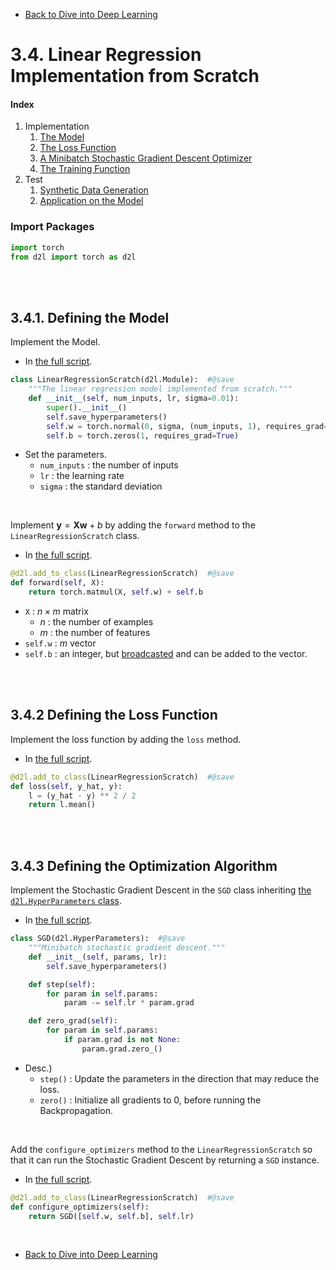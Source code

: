 * [Back to Dive into Deep Learning](../../main.md)

# 3.4. Linear Regression Implementation from Scratch

#### Index
1. Implementation
   1. [The Model](#341-defining-the-model)
   2. [The Loss Function](#342-defining-the-loss-function)
   3. [A Minibatch Stochastic Gradient Descent Optimizer]()
   4. [The Training Function]()
2. Test
   1. [Synthetic Data Generation]()
   2. [Application on the Model]()


### Import Packages
```python
import torch
from d2l import torch as d2l
```

<br><br>

## 3.4.1. Defining the Model
Implement the Model.
- In [the full script](scripts/LinearRegressionScratch.py#L5).
```python
class LinearRegressionScratch(d2l.Module):  #@save
    """The linear regression model implemented from scratch."""
    def __init__(self, num_inputs, lr, sigma=0.01):
        super().__init__()
        self.save_hyperparameters()
        self.w = torch.normal(0, sigma, (num_inputs, 1), requires_grad=True)
        self.b = torch.zeros(1, requires_grad=True)
```
- Set the parameters.
  - ```num_inputs``` : the number of inputs
  - ```lr``` : the learning rate
  - ```sigma``` : the standard deviation

<br>

Implement $\mathbf{y}= \mathbf{X} \mathbf{w} + b$ by adding the ```forward``` method to the ```LinearRegressionScratch``` class.
- In [the full script](scripts/LinearRegressionScratch.py#L15).
```python
@d2l.add_to_class(LinearRegressionScratch)  #@save
def forward(self, X):
    return torch.matmul(X, self.w) + self.b
```
- ```X``` : $n\times m$ matrix 
  - $n$ : the number of examples
  - $m$ : the number of features
- ```self.w``` : $m$ vector
- ```self.b``` : an integer, but [broadcasted](../../ch02/01/note.md#214-broadcasting) and can be added to the vector.

<br><br>

## 3.4.2 Defining the Loss Function
Implement the loss function by adding the ```loss``` method.
- In [the full script](scripts/LinearRegressionScratch.py#L20).
```python
@d2l.add_to_class(LinearRegressionScratch)  #@save
def loss(self, y_hat, y):
    l = (y_hat - y) ** 2 / 2
    return l.mean()
```

<br><br>

## 3.4.3 Defining the Optimization Algorithm
Implement the Stochastic Gradient Descent in the ```SGD``` class inheriting [the ```d2l.HyperParameters``` class](../02/note.md#3212-a-class-that-extend-constructor-call-signatures-implicitly-without-additional-code).
- In [the full script](scripts/LinearRegressionScratch.py#L26).
```python
class SGD(d2l.HyperParameters):  #@save
    """Minibatch stochastic gradient descent."""
    def __init__(self, params, lr):
        self.save_hyperparameters()

    def step(self):
        for param in self.params:
            param -= self.lr * param.grad

    def zero_grad(self):
        for param in self.params:
            if param.grad is not None:
                param.grad.zero_()
```
- Desc.)
  - ```step()``` : Update the parameters in the direction that may reduce the loss.
  - ```zero()``` : Initialize all gradients to 0, before running the Backpropagation.

<br>

Add the ```configure_optimizers``` method to the ```LinearRegressionScratch``` so that it can run the Stochastic Gradient Descent by returning a ```SGD``` instance.
- In [the full script](scripts/LinearRegressionScratch.py#L41).
```python
@d2l.add_to_class(LinearRegressionScratch)  #@save
def configure_optimizers(self):
    return SGD([self.w, self.b], self.lr)
```



<br>

* [Back to Dive into Deep Learning](../../main.md)